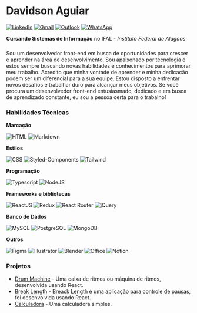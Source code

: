 # Davidson Aguiar

[![LinkedIn](https://img.shields.io/badge/linkedin-%230077B5.svg?style=for-the-badge&logo=linkedin&logoColor=white)](https://www.linkedin.com/in/davidson-aguiar-241b49215/)
[![Gmail](https://img.shields.io/badge/Gmail-D14836?style=for-the-badge&logo=gmail&logoColor=white)](mailto:dra1@aluno.ifal.edu.br) [![Outlook](https://img.shields.io/badge/Microsoft_Outlook-0078D4?style=for-the-badge&logo=microsoft-outlook&logoColor=white)](mailto:davidson.05@outlook.com) [![WhatsApp](https://img.shields.io/badge/WhatsApp-25D366?style=for-the-badge&logo=whatsapp&logoColor=white)](https://api.whatsapp.com/send?phone=+5582988588290)
</center>

**Cursando Sistemas de Informação** no IFAL - _Instituto Federal de Alagoas_

###

Sou um desenvolvedor front-end em busca de oportunidades para crescer e aprender na área de desenvolvimento. Sou apaixonado por tecnologia e estou sempre buscando novas habilidades e conhecimentos para aprimorar meu trabalho. Acredito que minha vontade de aprender e minha dedicação podem ser um diferencial para a sua equipe. Estou disposto a enfrentar novos desafios e trabalhar duro para alcançar meus objetivos. Se você procura um desenvolvedor front-end entusiasmado, dedicado e em busca de aprendizado constante, eu sou a pessoa certa para o trabalho!

### Habilidades Técnicas

**Marcação**

![HTML](https://img.shields.io/badge/HTML5-E34F26?style=for-the-badge&logo=html5&logoColor=white) ![Markdown](https://img.shields.io/badge/Markdown-000000?style=for-the-badge&logo=markdown&logoColor=white)


**Estilos**

 ![CSS](https://img.shields.io/badge/CSS3-1572B6?style=for-the-badge&logo=css3&logoColor=white) ![Styled-Components](https://img.shields.io/badge/styled--components-DB7093?style=for-the-badge&logo=styled-components&logoColor=white)
 ![Tailwind](https://img.shields.io/badge/Tailwind_CSS-38B2AC?style=for-the-badge&logo=tailwind-css&logoColor=white)

**Programação**

![Typescript](https://img.shields.io/badge/TypeScript-007ACC?style=for-the-badge&logo=typescript&logoColor=white) ![NodeJS](https://img.shields.io/badge/node.js-6DA55F?style=for-the-badge&logo=node.js&logoColor=white) 

**Frameworks e bibliotecas**

![ReactJS](https://img.shields.io/badge/React-20232A?style=for-the-badge&logo=react&logoColor=61DAFB)   ![Redux](https://img.shields.io/badge/Redux-593D88?style=for-the-badge&logo=redux&logoColor=white) ![React Router](https://img.shields.io/badge/React_Router-CA4245?style=for-the-badge&logo=react-router&logoColor=white) ![jQuery](https://img.shields.io/badge/jQuery-0769AD?style=for-the-badge&logo=jquery&logoColor=white)

**Banco de Dados**

![MySQL](https://img.shields.io/badge/MySQL-005C84?style=for-the-badge&logo=mysql&logoColor=white) ![PostgreSQL](https://img.shields.io/badge/PostgreSQL-316192?style=for-the-badge&logo=postgresql&logoColor=white) ![MongoDB](https://img.shields.io/badge/MongoDB-4EA94B?style=for-the-badge&logo=mongodb&logoColor=white)

**Outros**

![Figma](https://img.shields.io/badge/Figma-F24E1E?style=for-the-badge&logo=figma&logoColor=white) ![Illustrator](https://img.shields.io/badge/Adobe%20Illustrator-FF9A00?style=for-the-badge&logo=adobe%20illustrator&logoColor=white) ![Blender](https://img.shields.io/badge/blender-%23F5792A.svg?style=for-the-badge&logo=blender&logoColor=white) ![Office](https://img.shields.io/badge/Microsoft_Office-D83B01?style=for-the-badge&logo=microsoft-office&logoColor=white)  ![Notion](https://img.shields.io/badge/Notion-000000?style=for-the-badge&logo=notion&logoColor=white)




### Projetos

* [Drum Machine](https://codepen.io/davidsonaguiar/full/mdjoMNQ) \- Uma caixa de ritmos ou máquina de ritmos, desenvolvida usando React.
* [Break Length](https://codepen.io/davidsonaguiar/live/MWBZyPq) \- Breack Length é uma aplicação para controle de pausas, foi desenvolvida usando React.
* [Calculadora](https://codepen.io/davidsonaguiar/full/jOpeJyo) \- Uma calculadora simples.

